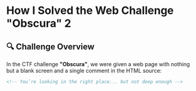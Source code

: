 # How I Solved the Web Challenge "Obscura" 2

## 🔍 Challenge Overview

In the CTF challenge **"Obscura"**, we were given a web page with nothing but a blank screen and a single comment in the HTML source:

```html
<!-- You’re looking in the right place... but not deep enough -->
